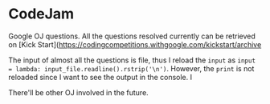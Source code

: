 # CodeJam
Google OJ questions.
All the questions resolved currently can be retrieved on [Kick Start](https://codingcompetitions.withgoogle.com/kickstart/archive

The input of almost all the questions is file, thus I reload the `input` as `input = lambda: input_file.readline().rstrip('\n')`. However, the `print` is not reloaded since I want to see the output in the console. I 

There'll be other OJ involved in the future.
